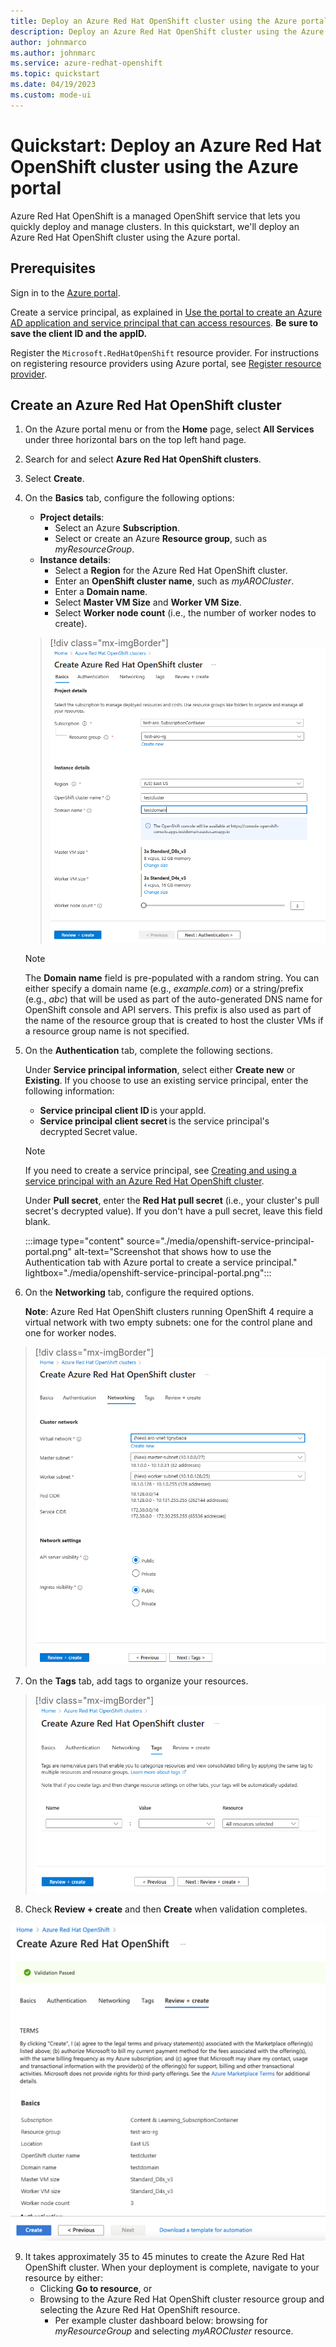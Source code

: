 ```yaml
---
title: Deploy an Azure Red Hat OpenShift cluster using the Azure portal
description: Deploy an Azure Red Hat OpenShift cluster using the Azure portal
author: johnmarco
ms.author: johnmarc
ms.service: azure-redhat-openshift
ms.topic: quickstart
ms.date: 04/19/2023
ms.custom: mode-ui
---
```


# Quickstart: Deploy an Azure Red Hat OpenShift cluster using the Azure portal  

Azure Red Hat OpenShift is a managed OpenShift service that lets you quickly deploy and manage clusters. In this quickstart, we'll deploy an Azure Red Hat OpenShift cluster using the Azure portal.           

## Prerequisites
Sign in to the [Azure portal](https://portal.azure.com). 

Create a service principal, as explained in [Use the portal to create an Azure AD application and service principal that can access resources](../active-directory/develop/howto-create-service-principal-portal.md). **Be sure to save the client ID and the appID.** 

Register the `Microsoft.RedHatOpenShift` resource provider. For instructions on registering resource providers using Azure portal, see [Register resource provider](../azure-resource-manager/management/resource-providers-and-types.md#register-resource-provider).

## Create an Azure Red Hat OpenShift cluster
1.	On the Azure portal menu or from the **Home** page, select **All Services** under three horizontal bars on the top left hand page.
2.	Search for and select **Azure Red Hat OpenShift clusters**.
3.  Select **Create**.
4.	On the **Basics** tab, configure the following options:
    * **Project details**:
        *	Select an Azure **Subscription**.
        *	Select or create an Azure **Resource group**, such as *myResourceGroup*.
    * **Instance details**:
        * Select a **Region** for the Azure Red Hat OpenShift cluster.
        *	Enter an **OpenShift cluster name**, such as *myAROCluster*.
        *	Enter a **Domain name**.
        *	Select **Master VM Size** and **Worker VM Size**.
        *   Select **Worker node count** (i.e., the number of worker nodes to create). 

     > [!div class="mx-imgBorder"]
     > [ ![**Basics** tab on Azure portal](./media/Basics.png) ](./media/Basics.png#lightbox)
    
    > [!NOTE]
    > The **Domain name** field is pre-populated with a random string. You can either specify a domain name (e.g., *example.com*) or a string/prefix (e.g., *abc*) that will be used as part of the auto-generated DNS name for OpenShift console and API servers. This prefix is also used as part of the name of the resource group that is created to host the cluster VMs if a resource group name is not specified.

5. On the **Authentication** tab, complete the following sections.

    Under **Service principal information**, select either **Create new** or **Existing**. If you choose to use an existing service principal, enter the following information:

   - **Service principal client ID** is your appId. 
   - **Service principal client secret** is the service principal's decrypted Secret value.

    > [!NOTE]
    > If you need to create a service principal, see  [Creating and using a service principal with an Azure Red Hat OpenShift cluster](howto-create-service-principal.md).
    
   Under **Pull secret**, enter the **Red Hat pull secret** (i.e., your cluster's pull secret's decrypted value). If you don't have a pull secret, leave this field blank.

   :::image type="content" source="./media/openshift-service-principal-portal.png" alt-text="Screenshot that shows how to use the Authentication tab with Azure portal to create a service principal." lightbox="./media/openshift-service-principal-portal.png":::

6.	On the **Networking** tab, configure the required options.

       **Note**: Azure Red Hat OpenShift clusters running OpenShift 4 require a virtual network with two empty subnets: one for the control plane and one for worker nodes.

> [!div class="mx-imgBorder"]
> [ ![**Networking** tab on Azure portal](./media/Networking.png) ](./media/Networking.png#lightbox)

7.	On the **Tags** tab, add tags to organize your resources.

> [!div class="mx-imgBorder"]
> [ ![**Tags** tab on Azure portal](./media/Tags.png) ](./media/Tags.png#lightbox)
 
8.	Check **Review + create** and then **Create** when validation completes.   

![**Review + create** tab on Azure portal](./media/Review+Create.png)
 
9.	It takes approximately 35 to 45 minutes to create the Azure Red Hat OpenShift cluster. When your deployment is complete, navigate to your resource by either:
    *	Clicking **Go to resource**, or
    *	Browsing to the Azure Red Hat OpenShift cluster resource group and selecting the Azure Red Hat OpenShift resource.
        *	Per example cluster dashboard below: browsing for *myResourceGroup* and selecting *myAROCluster* resource.
